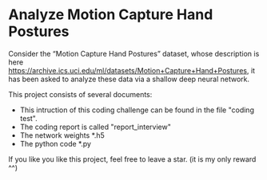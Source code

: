 # Analyze Motion Capture Hand Postures

Consider the “Motion Capture Hand Postures” dataset, whose description is here https://archive.ics.uci.edu/ml/datasets/Motion+Capture+Hand+Postures, it has been asked to analyze these data via a shallow deep neural network.

This project consists of several documents:
* This intruction of this coding challenge can be found in the file "coding test". 
* The coding report is called "report_interview"
* The network weights *.h5
* The python code *.py

If you like you like this project, feel free to leave a star. (it is my only reward ^^)